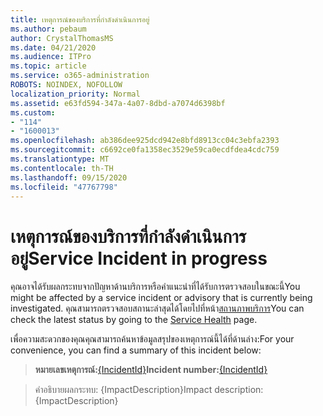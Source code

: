 ```yaml
---
title: เหตุการณ์ของบริการที่กำลังดำเนินการอยู่
ms.author: pebaum
author: CrystalThomasMS
ms.date: 04/21/2020
ms.audience: ITPro
ms.topic: article
ms.service: o365-administration
ROBOTS: NOINDEX, NOFOLLOW
localization_priority: Normal
ms.assetid: e63fd594-347a-4a07-8dbd-a7074d6398bf
ms.custom:
- "114"
- "1600013"
ms.openlocfilehash: ab386dee925dcd942e8bfd8913cc04c3ebfa2393
ms.sourcegitcommit: c6692ce0fa1358ec3529e59ca0ecdfdea4cdc759
ms.translationtype: MT
ms.contentlocale: th-TH
ms.lasthandoff: 09/15/2020
ms.locfileid: "47767798"
---
```

# <a name="service-incident-in-progress"></a><span data-ttu-id="4f470-102">เหตุการณ์ของบริการที่กำลังดำเนินการอยู่</span><span class="sxs-lookup"><span data-stu-id="4f470-102">Service Incident in progress</span></span>

<span data-ttu-id="4f470-103">คุณอาจได้รับผลกระทบจากปัญหาด้านบริการหรือคำแนะนำที่ได้รับการตรวจสอบในขณะนี้</span><span class="sxs-lookup"><span data-stu-id="4f470-103">You might be affected by a service incident or advisory that is currently being investigated.</span></span> <span data-ttu-id="4f470-104">คุณสามารถตรวจสอบสถานะล่าสุดได้โดยไปที่หน้า[สถานภาพบริการ](https://admin.microsoft.com/adminportal/home#/servicehealth)</span><span class="sxs-lookup"><span data-stu-id="4f470-104">You can check the latest status by going to the [Service Health](https://admin.microsoft.com/adminportal/home#/servicehealth) page.</span></span>
  
<span data-ttu-id="4f470-105">เพื่อความสะดวกของคุณคุณสามารถค้นหาข้อมูลสรุปของเหตุการณ์นี้ได้ที่ด้านล่าง:</span><span class="sxs-lookup"><span data-stu-id="4f470-105">For your convenience, you can find a summary of this incident below:</span></span>
  
> <span data-ttu-id="4f470-106">**หมายเลขเหตุการณ์:**[{IncidentId}](https://admin.microsoft.com/adminportal/home#/servicehealth)</span><span class="sxs-lookup"><span data-stu-id="4f470-106">**Incident number:**[{IncidentId}](https://admin.microsoft.com/adminportal/home#/servicehealth)</span></span>
    
> <span data-ttu-id="4f470-107">คำอธิบายผลกระทบ: {ImpactDescription}</span><span class="sxs-lookup"><span data-stu-id="4f470-107">Impact description: {ImpactDescription}</span></span>
